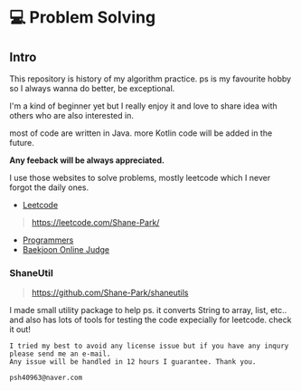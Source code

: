 # 💻 Problem Solving

## Intro

This repository is history of my algorithm practice. ps is my favourite hobby so I always wanna do better, be exceptional.

I'm a kind of beginner yet but I really enjoy it and love to share idea with others who are also interested in.

most of code are written in Java. more Kotlin code will be added in the future.

**Any feeback will be always appreciated.**

I use those websites to solve problems, mostly leetcode which I never forgot the daily ones.

- [Leetcode](https://leetcode.com/)

> https://leetcode.com/Shane-Park/

- [Programmers](https://programmers.co.kr/)
- [Baekjoon Online Judge](www.acmicpc.net)

### ShaneUtil

> https://github.com/Shane-Park/shaneutils

I made small utility package to help ps. it converts String to array, list, etc.. and also has lots of tools for testing the code expecially for leetcode. check it out!

```
I tried my best to avoid any license issue but if you have any inqury please send me an e-mail.
Any issue will be handled in 12 hours I guarantee. Thank you.

psh40963@naver.com
```
